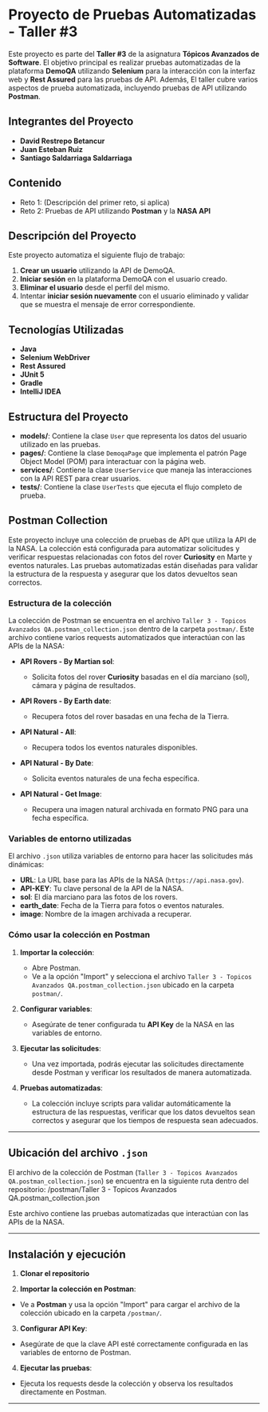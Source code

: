 # Proyecto de Pruebas Automatizadas - Taller #3

Este proyecto es parte del **Taller #3** de la asignatura **Tópicos Avanzados de Software**. El objetivo principal es realizar pruebas automatizadas de la plataforma **DemoQA** utilizando **Selenium** para la interacción con la interfaz web y **Rest Assured** para las pruebas de API. Además, El taller cubre varios aspectos de prueba automatizada, incluyendo pruebas de API utilizando **Postman**.

## Integrantes del Proyecto

- **David Restrepo Betancur**
- **Juan Esteban Ruiz**
- **Santiago Saldarriaga Saldarriaga**

## Contenido

- Reto 1: (Descripción del primer reto, si aplica)
- Reto 2: Pruebas de API utilizando **Postman** y la **NASA API**

## Descripción del Proyecto

Este proyecto automatiza el siguiente flujo de trabajo:

1. **Crear un usuario** utilizando la API de DemoQA.
2. **Iniciar sesión** en la plataforma DemoQA con el usuario creado.
3. **Eliminar el usuario** desde el perfil del mismo.
4. Intentar **iniciar sesión nuevamente** con el usuario eliminado y validar que se muestra el mensaje de error correspondiente.

## Tecnologías Utilizadas

- **Java**
- **Selenium WebDriver**
- **Rest Assured**
- **JUnit 5**
- **Gradle**
- **IntelliJ IDEA**

## Estructura del Proyecto

- **models/**: Contiene la clase `User` que representa los datos del usuario utilizado en las pruebas.
- **pages/**: Contiene la clase `DemoqaPage` que implementa el patrón Page Object Model (POM) para interactuar con la página web.
- **services/**: Contiene la clase `UserService` que maneja las interacciones con la API REST para crear usuarios.
- **tests/**: Contiene la clase `UserTests` que ejecuta el flujo completo de prueba.

## Postman Collection

Este proyecto incluye una colección de pruebas de API que utiliza la API de la NASA. La colección está configurada para automatizar solicitudes y verificar respuestas relacionadas con fotos del rover **Curiosity** en Marte y eventos naturales. Las pruebas automatizadas están diseñadas para validar la estructura de la respuesta y asegurar que los datos devueltos sean correctos.

### Estructura de la colección

La colección de Postman se encuentra en el archivo `Taller 3 - Topicos Avanzados QA.postman_collection.json` dentro de la carpeta `postman/`. Este archivo contiene varios requests automatizados que interactúan con las APIs de la NASA:

- **API Rovers - By Martian sol**: 
  - Solicita fotos del rover **Curiosity** basadas en el día marciano (sol), cámara y página de resultados.
  
- **API Rovers - By Earth date**: 
  - Recupera fotos del rover basadas en una fecha de la Tierra.
  
- **API Natural - All**: 
  - Recupera todos los eventos naturales disponibles.
  
- **API Natural - By Date**: 
  - Solicita eventos naturales de una fecha específica.
  
- **API Natural - Get Image**: 
  - Recupera una imagen natural archivada en formato PNG para una fecha específica.

### Variables de entorno utilizadas

El archivo `.json` utiliza variables de entorno para hacer las solicitudes más dinámicas:

- **URL**: La URL base para las APIs de la NASA (`https://api.nasa.gov`).
- **API-KEY**: Tu clave personal de la API de la NASA.
- **sol**: El día marciano para las fotos de los rovers.
- **earth_date**: Fecha de la Tierra para fotos o eventos naturales.
- **image**: Nombre de la imagen archivada a recuperar.

### Cómo usar la colección en Postman

1. **Importar la colección**: 
   - Abre Postman.
   - Ve a la opción "Import" y selecciona el archivo `Taller 3 - Topicos Avanzados QA.postman_collection.json` ubicado en la carpeta `postman/`.
   
2. **Configurar variables**:
   - Asegúrate de tener configurada tu **API Key** de la NASA en las variables de entorno.
   
3. **Ejecutar las solicitudes**:
   - Una vez importada, podrás ejecutar las solicitudes directamente desde Postman y verificar los resultados de manera automatizada.
   
4. **Pruebas automatizadas**:
   - La colección incluye scripts para validar automáticamente la estructura de las respuestas, verificar que los datos devueltos sean correctos y asegurar que los tiempos de respuesta sean adecuados.

---
## Ubicación del archivo `.json`

El archivo de la colección de Postman (`Taller 3 - Topicos Avanzados QA.postman_collection.json`) se encuentra en la siguiente ruta dentro del repositorio:
/postman/Taller 3 - Topicos Avanzados QA.postman_collection.json


Este archivo contiene las pruebas automatizadas que interactúan con las APIs de la NASA.

---

## Instalación y ejecución

1. **Clonar el repositorio**

2. **Importar la colección en Postman**:
- Ve a **Postman** y usa la opción "Import" para cargar el archivo de la colección ubicado en la carpeta `/postman/`.

3. **Configurar API Key**:
- Asegúrate de que la clave API esté correctamente configurada en las variables de entorno de Postman.

4. **Ejecutar las pruebas**:
- Ejecuta los requests desde la colección y observa los resultados directamente en Postman.

---


